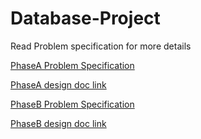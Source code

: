 # Database-Project

Read Problem specification for more details

[PhaseA Problem Specification](https://drive.google.com/file/d/1jkYC9de6qXiCNrKt_0Hm2fbfcztCmqJL/view)

[PhaseA design doc link](https://docs.google.com/document/d/1NfoY_az75KAg6sCySsF0NMNOilZdb1kH5IPdB-di6o4/edit?usp=sharing)


[PhaseB Problem Specification](https://drive.google.com/file/d/1xA5y8wVsH_s1VKZc4VrdR4cyznSnefnr/view)

[PhaseB design doc link](https://docs.google.com/document/d/1Q1fdQaEbSBzGuq2knRgM7a-kCYVQNnMC8JtLabJFqzg/edit?usp=sharing)




